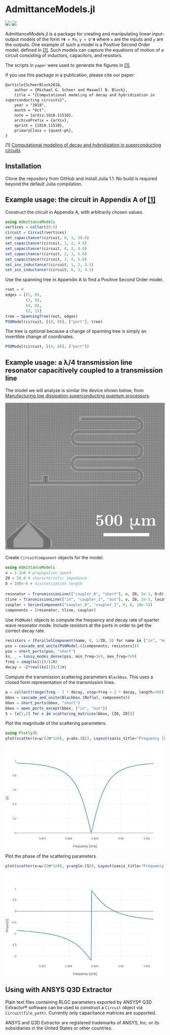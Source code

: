 # AdmittanceModels.jl

[paper-url]: https://arxiv.org/abs/1810.11510
[travis-img]: https://travis-ci.com/rigetti/AdmittanceModels.jl.svg?branch=master
[travis-url]: https://travis-ci.com/rigetti/AdmittanceModels.jl
[codecov-img]: https://codecov.io/gh/rigetti/AdmittanceModels.jl/branch/master/graph/badge.svg
[codecov-url]: https://codecov.io/gh/rigetti/AdmittanceModels.jl

[![][travis-img]][travis-url]
[![][codecov-img]][codecov-url]

AdmittanceModels.jl is a package for creating and manipulating linear input-output models of the form `YΦ = Px`, `y = QᵀΦ` where `x` are the inputs and `y` are the outputs. One example of such a model is a Positive Second Order model, defined in [[1]][paper-url]. Such models can capture the equations of motion of a circuit consisting of inductors, capacitors, and resistors.

The scripts in `paper` were used to generate the figures in [[1]][paper-url].

If you use this package in a publication, please cite our paper:

```
@article{ScheerBlock2018,
    author = {Michael G. Scheer and Maxwell B. Block},
    title = "{Computational modeling of decay and hybridization in superconducting circuits}",
    year = "2018",
    month = "Oct",
    note = {arXiv:1810.11510},
    archivePrefix = {arXiv},
    eprint = {1810.11510},
    primaryClass = {quant-ph},
}
```

[1] [Computational modeling of decay and hybridization in superconducting circuits][paper-url]

## Installation

Clone the repository from GitHub and install Julia 1.1. No build is required beyond the default Julia compilation.

## Example usage: the circuit in Appendix A of [[1]][paper-url]

Construct the circuit in Appendix A, with arbitrarily chosen values.
```julia
using AdmittanceModels
vertices = collect(0:4)
circuit = Circuit(vertices)
set_capacitance!(circuit, 0, 1, 10.0)
set_capacitance!(circuit, 1, 2, 4.0)
set_capacitance!(circuit, 0, 3, 4.0)
set_capacitance!(circuit, 2, 3, 5.0)
set_capacitance!(circuit, 3, 4, 5.0)
set_inv_inductance!(circuit, 1, 2, 3.5)
set_inv_inductance!(circuit, 0, 3, 4.5)
```

Use the spanning tree in Appendix A to find a Positive Second Order model.
```julia
root = 0
edges = [(1, 0),
         (3, 0),
         (4, 0),
         (2, 1)]
tree = SpanningTree(root, edges)
PSOModel(circuit, [(4, 0)], ["port"], tree)
```

The tree is optional because a change of spanning tree is simply an invertible change of coordinates.
```julia
PSOModel(circuit, [(4, 0)], ["port"])
```

## Example usage: a λ/4 transmission line resonator capacitively coupled to a transmission line

The model we will analyze is similar the device shown below, from [Manufacturing low dissipation superconducting quantum processors](https://arxiv.org/abs/1901.08042).

![](docs/Resonator.png)

Create `CircuitComponent` objects for the model.
```julia
using AdmittanceModels
ν = 1.2e8 # propagation_speed
Z0 = 50.0 # characteristic_impedance
δ = 100e-6 # discretization length

resonator = TransmissionLine(["coupler_0", "short"], ν, Z0, 5e-3, δ=δ)
tline = TransmissionLine(["in", "coupler_1", "out"], ν, Z0, 2e-3, locations=[1e-3], δ=δ)
coupler = SeriesComponent("coupler_0", "coupler_1", 0, 0, 10e-15)
components = [resonator, tline, coupler]
```

Use `PSOModel` objects to compute the frequency and decay rate of quarter wave resonator mode. Include resistors at the ports in order to get the correct decay rate.
```julia
resistors = [ParallelComponent(name, 0, 1/Z0, 0) for name in ["in", "out"]]
pso = cascade_and_unite(PSOModel.([components; resistors]))
pso = short_ports(pso, "short")
λs, _ = lossy_modes_dense(pso, min_freq=3e9, max_freq=7e9)
freq = imag(λs[1])/(2π)
decay = -2*real(λs[1])/(2π)
```

Compute the transmission scattering parameters `Blackbox`. This uses a closed form representation of the transmission lines.
```julia
ω = collect(range(freq - 2 * decay, stop=freq + 2 * decay, length=300)) * 2π
bbox = cascade_and_unite(Blackbox.(Ref(ω), components))
bbox = short_ports(bbox, "short")
bbox = open_ports_except(bbox, ["in", "out"])
S = [x[1,2] for x in scattering_matrices(bbox, [Z0, Z0])]
```

Plot the magnitude of the scattering parameters.
```julia
using PlotlyJS
plot(scatter(x=ω/(2π*1e9), y=abs.(S)), Layout(xaxis_title="Frequency [GHz]", yaxis_title="|S|"))
```

![](docs/Magnitude.png)

Plot the phase of the scattering parameters.
```julia
plot(scatter(x=ω/(2π*1e9), y=angle.(S)), Layout(xaxis_title="Frequency [GHz]", yaxis_title="Phase(S)"))
```

![](docs/Phase.png)

## Using with ANSYS Q3D Extractor

Plain text files containing RLGC parameters exported by ANSYS® Q3D Extractor®
software can be used to construct a `Circuit` object via `Circuit(file_path)`.
Currently only capacitance matrices are supported.

ANSYS and Q3D Extractor are registered trademarks of ANSYS, Inc. or its
subsidiaries in the United States or other countries.
